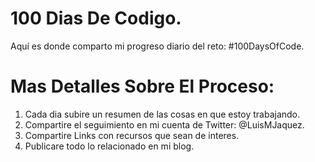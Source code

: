 # 100 Dias De Codigo.
Aquí es donde comparto mi progreso diario del reto: #100DaysOfCode.

# Mas Detalles Sobre El Proceso:
1. Cada dia subire un resumen de las cosas en que estoy trabajando.
2. Compartire el seguimiento en mi cuenta de Twitter: @LuisMJaquez.
3. Compartire Links con recursos que sean de interes.
4. Publicare todo lo relacionado en mi blog.
